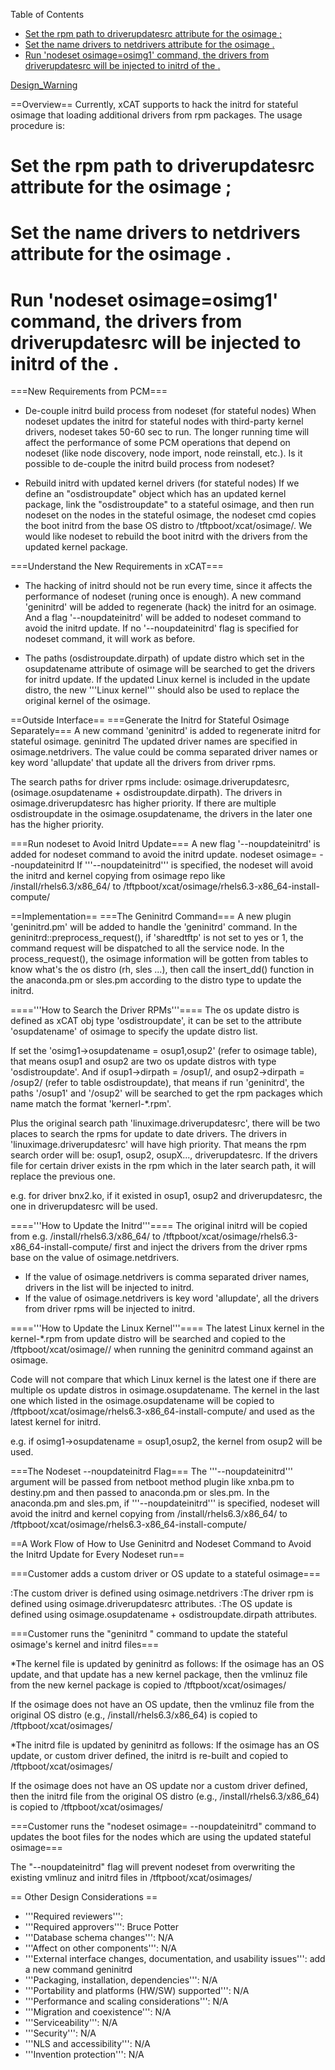 <!-- START doctoc generated TOC please keep comment here to allow auto update -->
<!-- DON'T EDIT THIS SECTION, INSTEAD RE-RUN doctoc TO UPDATE -->
Table of Contents

- [Set the rpm path to driverupdatesrc attribute for the osimage <osimg1>;](#set-the-rpm-path-to-driverupdatesrc-attribute-for-the-osimage-osimg1)
- [Set the name drivers to netdrivers attribute for the osimage <osimg1>.](#set-the-name-drivers-to-netdrivers-attribute-for-the-osimage-osimg1)
- [Run 'nodeset osimage=osimg1' command, the drivers from driverupdatesrc will be injected to initrd of the <osimg1>.](#run-nodeset-osimageosimg1-command-the-drivers-from-driverupdatesrc-will-be-injected-to-initrd-of-the-osimg1)

<!-- END doctoc generated TOC please keep comment here to allow auto update -->

[Design_Warning](Design_Warning)

==Overview==
Currently, xCAT supports to hack the initrd for stateful osimage that loading additional drivers from rpm packages. The usage procedure is: 
# Set the rpm path to driverupdatesrc attribute for the osimage <osimg1>; 
# Set the name drivers to netdrivers attribute for the osimage <osimg1>. 
# Run 'nodeset osimage=osimg1' command, the drivers from driverupdatesrc will be injected to initrd of the <osimg1>.

===New Requirements from PCM===
* De-couple initrd build process from nodeset  (for stateful nodes)
When nodeset updates the initrd for stateful nodes with third-party kernel drivers, nodeset takes 50-60 sec to run.  The longer running time will affect the performance of some PCM operations that depend on nodeset (like node discovery, node import, node reinstall, etc.).  Is it possible to de-couple the initrd build process from nodeset?

* Rebuild initrd with updated kernel drivers (for stateful nodes)
If we define an "osdistroupdate" object which has an updated kernel package, link the "osdistroupdate" to a stateful osimage, and then run nodeset on the nodes in the stateful osimage, the nodeset cmd copies the boot initrd from the base OS distro to /tftpboot/xcat/osimage/<osimage>.   We would like nodeset  to rebuild the boot initrd with the drivers from the updated kernel package. 

===Understand the New Requirements in xCAT===
* The hacking of initrd should not be run every time, since it affects the performance of nodeset (runing once is enough). A new command 'geninitrd' will be added to regenerate (hack) the initrd for an osimage. And a flag '--noupdateinitrd' will be added to nodeset command to avoid the initrd update. If no '--noupdateinitrd' flag is specified for nodeset command, it will work as before.

* The paths (osdistroupdate.dirpath) of update distro which set in the osupdatename attribute of osimage will be searched to get the drivers for initrd update. If the updated Linux kernel is included in the update distro, the new '''Linux kernel''' should also be used to replace the original kernel of the osimage.

==Outside Interface==
===Generate the Initrd for Stateful Osimage Separately===
A new command 'geninitrd' is added to regenerate initrd for stateful osimage.
 geninitrd <osimage>
The updated driver names are specified in osimage.netdrivers. The value could be comma separated driver names or key word 'allupdate' that update all the drivers from driver rpms.

The search paths for driver rpms include: osimage.driverupdatesrc, (osimage.osupdatename + osdistroupdate.dirpath). The drivers in osimage.driverupdatesrc has higher priority. If there are multiple osdistroupdate in the osimage.osupdatename, the drivers in the later one has the higher priority.

===Run nodeset to Avoid Initrd Update===
A new flag '--noupdateinitrd' is added for nodeset command to avoid the initrd update.
 nodeset <noderange> osimage=<osimage> --noupdateinitrd
If '''--noupdateinitrd''' is specified, the nodeset will avoid the initrd and kernel copying from osimage repo like /install/rhels6.3/x86_64/ to /tftpboot/xcat/osimage/rhels6.3-x86_64-install-compute/

==Implementation==
===The Geninitrd Command===
A new plugin 'geninitrd.pm' will be added to handle the 'geninitrd' command. In the geninitrd::preprocess_request(), if 'sharedtftp' is not set to yes or 1, the command request will be dispatched to all the service node. In the process_request(), the osimage information will be gotten from tables to know what's the os distro (rh, sles ...), then call the insert_dd() function in the anaconda.pm or sles.pm according to the distro type to update the initrd.

===='''How to Search the Driver RPMs'''====
The os update distro is defined as xCAT obj type 'osdistroupdate', it can be set to the attribute 'osupdatename' of osimage to specify the update distro list.

If set the 'osimg1->osupdatename = osup1,osup2' (refer to osimage table), that means osup1 and osup2 are two os update distros with type 'osdistroupdate'. And if osup1->dirpath = /osup1/, and osup2->dirpath = /osup2/ (refer to table osdistroupdate), that means if run 'geninitrd',  the paths '/osup1' and '/osup2'  will be searched to get the rpm packages which name match the format 'kernerl-*.rpm'. 

Plus the original search path 'linuximage.driverupdatesrc', there will be two places to search the rpms for update to date drivers. The drivers in 'linuximage.driverupdatesrc' will have high priority. That means the rpm search order will be: osup1, osup2, osupX..., driverupdatesrc. If the drivers file for certain driver exists in the rpm which in the later search path, it will replace the previous one.

e.g. for driver bnx2.ko, if it existed in osup1, osup2 and driverupdatesrc, the one in driverupdatesrc will be used.

===='''How to Update the Initrd'''====
The original initrd will be copied from e.g. /install/rhels6.3/x86_64/ to /tftpboot/xcat/osimage/rhels6.3-x86_64-install-compute/ first and inject the drivers from the driver rpms base on the value of osimage.netdrivers.

* If the value of osimage.netdrivers is comma separated driver names, drivers in the list will be injected to initrd.
* If the value of osimage.netdrivers is key word 'allupdate', all the drivers from driver rpms will be injected to initrd.

===='''How to Update the Linux Kernel'''====
The latest Linux kernel in the kernel-*.rpm from update distro will be searched and copied to the /tftpboot/xcat/osimage/<osimage name>/ when running the geninitrd command against an osimage.

Code will not compare that which Linux kernel is the latest one if there are multiple os update distros in osimage.osupdatename. The kernel in the last one which listed in the osimage.osupdatename will be copied to /tftpboot/xcat/osimage/rhels6.3-x86_64-install-compute/ and used as the latest kernel for initrd.

e.g. if osimg1->osupdatename = osup1,osup2, the kernel from osup2 will be used.

===The Nodeset --noupdateinitrd Flag===
The '''--noupdateinitrd''' argument will be passed from netboot method plugin like xnba.pm to destiny.pm and then passed to anaconda.pm or sles.pm. In the anaconda.pm and sles.pm, if '''--noupdateinitrd''' is specified, nodeset will avoid the initrd and kernel copying from /install/rhels6.3/x86_64/ to /tftpboot/xcat/osimage/rhels6.3-x86_64-install-compute/

==A Work Flow of How to Use Geninitrd and Nodeset Command to Avoid the Initrd Update for Every Nodeset run==

===Customer adds a custom driver or OS update to a stateful osimage===

:The custom driver is defined using osimage.netdrivers
:The driver rpm is defined using osimage.driverupdatesrc attributes.
:The OS update is defined using osimage.osupdatename  +  osdistroupdate.dirpath attributes.

===Customer runs the "geninitrd <osimage>" command to update the stateful osimage's kernel and initrd files===

*The kernel file is updated by geninitrd as follows:
If the osimage has an OS update, and that update has a new kernel package, then the vmlinuz file from the new kernel package is copied to /tftpboot/xcat/osimages/<osimages>

If the osimage does not have an OS update, then the vmlinuz file from the original OS distro (e.g., /install/rhels6.3/x86_64) is copied to /tftpboot/xcat/osimages/<osimages>

*The initrd file is updated by geninitrd as follows:
If the osimage has an OS update, or custom driver defined, the initrd is re-built and copied to /tftpboot/xcat/osimages/<osimage>

If the osimage does not have an OS update nor a custom driver defined,  then the initrd file from the original OS distro  (e.g., /install/rhels6.3/x86_64) is copied to /tftpboot/xcat/osimages/<osimages>

===Customer runs the "nodeset <noderange> osimage=<osimage> --noupdateinitrd"  command to updates the boot files for the nodes which are using the updated stateful osimage===

The "--noupdateinitrd" flag will prevent nodeset from overwriting the existing vmlinuz and initrd files in /tftpboot/xcat/osimages/<osimages>

== Other Design Considerations ==

* '''Required reviewers''':  
* '''Required approvers''':  Bruce Potter
* '''Database schema changes''':  N/A
* '''Affect on other components''':  N/A
* '''External interface changes, documentation, and usability issues''':  add a new command geninitrd
* '''Packaging, installation, dependencies''':  N/A
* '''Portability and platforms (HW/SW) supported''':  N/A
* '''Performance and scaling considerations''':  N/A
* '''Migration and coexistence''':  N/A
* '''Serviceability''':  N/A
* '''Security''':  N/A
* '''NLS and accessibility''':  N/A
* '''Invention protection''':  N/A